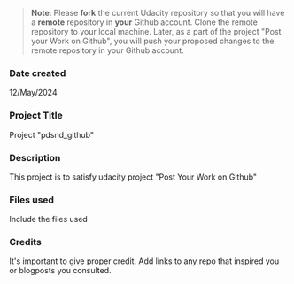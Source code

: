 >**Note**: Please **fork** the current Udacity repository so that you will have a **remote** repository in **your** Github account. Clone the remote repository to your local machine. Later, as a part of the project "Post your Work on Github", you will push your proposed changes to the remote repository in your Github account.

### Date created
12/May/2024

### Project Title
Project "pdsnd_github"

### Description
This project is to satisfy udacity project "Post Your Work on Github"

### Files used
Include the files used

### Credits
It's important to give proper credit. Add links to any repo that inspired you or blogposts you consulted.

